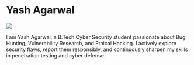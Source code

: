 # Yash Agarwal
<a href="https://www.linkedin.com/in/yash-agarwal-5b091a290/"><img src="https://custom-icon-badges.demolab.com/badge/LinkedIn-0A66C2?logo=linkedin-white&logoColor=fff" /></a>

I am Yash Agarwal, a B.Tech Cyber Security student passionate about Bug Hunting, Vulnerability Research, and Ethical Hacking. I actively explore security flaws, report them responsibly, and continuously sharpen my skills in penetration testing and cyber defense.

